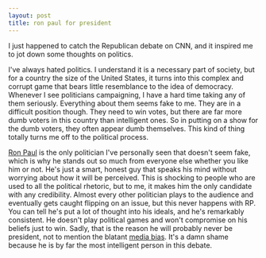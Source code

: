 ```yaml
---
layout: post
title: ron paul for president
---
```


I just happened to catch the Republican debate on CNN, and it inspired me to jot down some thoughts on politics.

I've always hated politics. I understand it is a necessary part of society, but for a country the size of the United States, it turns into this complex and corrupt game that bears little resemblance to the idea of democracy. Whenever I see politicians campaigning, I have a hard time taking any of them seriously. Everything about them seems fake to me. They are in a difficult position though. They need to win votes, but there are far more dumb voters in this country than intelligent ones. So in putting on a show for the dumb voters, they often appear dumb themselves. This kind of thing totally turns me off to the political process.

[Ron Paul][1] is the only politician I've personally seen that doesn't seem fake, which is why he stands out so much from everyone else whether you like him or not. He's just a smart, honest guy that speaks his mind without worrying about how it will be perceived. This is shocking to people who are used to all the political rhetoric, but to me, it makes him the only candidate with any credibility. Almost every other politician plays to the audience and eventually gets caught flipping on an issue, but this never happens with RP. You can tell he's put a lot of thought into his ideals, and he's remarkably consistent. He doesn't play political games and won't compromise on his beliefs just to win. Sadly, that is the reason he will probably never be president, not to mention the blatant [media bias][2]. It's a damn shame because he is by far the most intelligent person in this debate.

[1]: http://www.ronpaul2012.com/
[2]: http://www.thedailyshow.com/watch/mon-august-15-2011/indecision-2012---corn-polled-edition---ron-paul---the-top-tier
